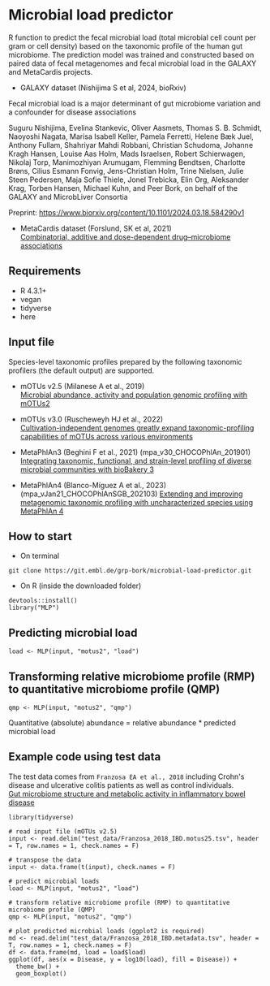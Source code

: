 # Microbial load predictor

R function to predict the fecal microbial load (total microbial cell count per gram or cell density) based on the taxonomic profile of the human gut microbiome. The prediction model was trained and constructed based on paired data of fecal metagenomes and fecal microbial load in the GALAXY and MetaCardis projects.

- GALAXY dataset (Nishijima S et al, 2024, bioRxiv)

Fecal microbial load is a major determinant of gut microbiome variation and a confounder for disease associations

Suguru Nishijima, Evelina Stankevic, Oliver Aasmets, Thomas S. B. Schmidt, Naoyoshi Nagata, Marisa Isabell Keller, Pamela Ferretti, Helene Bæk Juel, Anthony Fullam, Shahriyar Mahdi Robbani, Christian Schudoma, Johanne Kragh Hansen, Louise Aas Holm, Mads Israelsen, Robert Schierwagen, Nikolaj Torp, Manimozhiyan Arumugam, Flemming Bendtsen, Charlotte Brøns, Cilius Esmann Fonvig, Jens-Christian Holm, Trine Nielsen, Julie Steen Pedersen, Maja Sofie Thiele, Jonel Trebicka, Elin Org, Aleksander Krag, Torben Hansen, Michael Kuhn, and Peer Bork, on behalf of the GALAXY and MicrobLiver Consortia

Preprint: https://www.biorxiv.org/content/10.1101/2024.03.18.584290v1

- MetaCardis dataset (Forslund, SK et al, 2021)  
[Combinatorial, additive and dose-dependent drug–microbiome associations](https://www.nature.com/articles/s41586-021-04177-9)

## Requirements
- R 4.3.1+  
- vegan
- tidyverse
- here

## Input file
Species-level taxonomic profiles prepared by the following taxonomic profilers (the default output) are supported. 

- mOTUs v2.5 (Milanese A et al., 2019)  
[Microbial abundance, activity and population genomic profiling with mOTUs2](https://www.nature.com/articles/s41467-019-08844-4)

- mOTUs v3.0 (Ruscheweyh HJ et al., 2022)  
[Cultivation-independent genomes greatly expand taxonomic-profiling capabilities of mOTUs across various environments](https://microbiomejournal.biomedcentral.com/articles/10.1186/s40168-022-01410-z)

- MetaPhlAn3 (Beghini F et al., 2021) (mpa_v30_CHOCOPhlAn_201901)
[Integrating taxonomic, functional, and strain-level profiling of diverse microbial communities with bioBakery 3](https://elifesciences.org/articles/65088)

- MetaPhlAn4 (Blanco-Míguez A et al., 2023) (mpa_vJan21_CHOCOPhlAnSGB_202103)
[Extending and improving metagenomic taxonomic profiling with uncharacterized species using MetaPhlAn 4](https://www.nature.com/articles/s41587-023-01688-w)


## How to start
- On terminal
```
git clone https://git.embl.de/grp-bork/microbial-load-predictor.git
```

- On R (inside the downloaded folder)
```
devtools::install()
library("MLP")
```

## Predicting microbial load
```
load <- MLP(input, "motus2", "load")
```

## Transforming relative microbiome profile (RMP) to quantitative microbiome profile (QMP)
```
qmp <- MLP(input, "motus2", "qmp")
```
Quantitative (absolute) abundance = relative abundance * predicted microbial load

## Example code using test data
The test data comes from `Franzosa EA et al., 2018` including Crohn's disease and ulcerative colitis patients as well as control individuals.  
[Gut microbiome structure and metabolic activity in inflammatory bowel disease](https://www.nature.com/articles/s41564-018-0306-4)

```
library(tidyverse)

# read input file (mOTUs v2.5)
input <- read.delim("test_data/Franzosa_2018_IBD.motus25.tsv", header = T, row.names = 1, check.names = F) 

# transpose the data
input <- data.frame(t(input), check.names = F)

# predict microbial loads
load <- MLP(input, "motus2", "load")

# transform relative microbiome profile (RMP) to quantitative microbiome profile (QMP)
qmp <- MLP(input, "motus2", "qmp")

# plot predicted microbial loads (ggplot2 is required)
md <- read.delim("test_data/Franzosa_2018_IBD.metadata.tsv", header = T, row.names = 1, check.names = F)
df <- data.frame(md, load = load$load)
ggplot(df, aes(x = Disease, y = log10(load), fill = Disease)) +
  theme_bw() +
  geom_boxplot()
```
